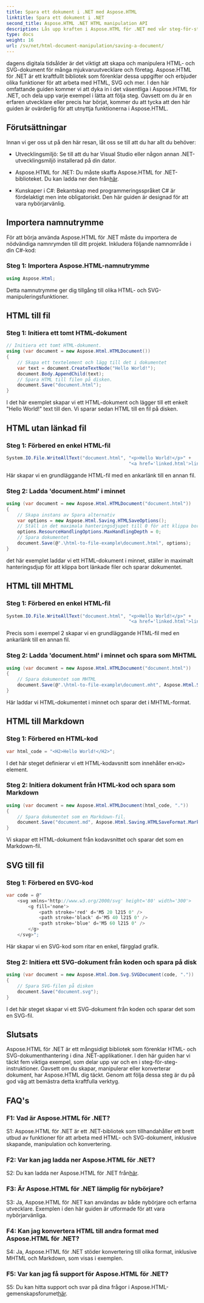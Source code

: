 ```yaml
---
title: Spara ett dokument i .NET med Aspose.HTML
linktitle: Spara ett dokument i .NET
second_title: Aspose.HTML .NET HTML manipulation API
description: Lås upp kraften i Aspose.HTML för .NET med vår steg-för-steg-guide. Lär dig att skapa, manipulera och konvertera HTML- och SVG-dokument
type: docs
weight: 16
url: /sv/net/html-document-manipulation/saving-a-document/
---
```


dagens digitala tidsålder är det viktigt att skapa och manipulera HTML- och SVG-dokument för många mjukvaruutvecklare och företag. Aspose.HTML för .NET är ett kraftfullt bibliotek som förenklar dessa uppgifter och erbjuder olika funktioner för att arbeta med HTML, SVG och mer. I den här omfattande guiden kommer vi att dyka in i det väsentliga i Aspose.HTML för .NET, och dela upp varje exempel i lätta att följa steg. Oavsett om du är en erfaren utvecklare eller precis har börjat, kommer du att tycka att den här guiden är ovärderlig för att utnyttja funktionerna i Aspose.HTML.

## Förutsättningar

Innan vi ger oss ut på den här resan, låt oss se till att du har allt du behöver:

- Utvecklingsmiljö: Se till att du har Visual Studio eller någon annan .NET-utvecklingsmiljö installerad på din dator.

-  Aspose.HTML for .NET: Du måste skaffa Aspose.HTML for .NET-biblioteket. Du kan ladda ner den från[här](https://releases.aspose.com/html/net/).

- Kunskaper i C#: Bekantskap med programmeringsspråket C# är fördelaktigt men inte obligatoriskt. Den här guiden är designad för att vara nybörjarvänlig.

## Importera namnutrymme

För att börja använda Aspose.HTML för .NET måste du importera de nödvändiga namnrymden till ditt projekt. Inkludera följande namnområde i din C#-kod:

### Steg 1: Importera Aspose.HTML-namnutrymme
```csharp
using Aspose.Html;
```

Detta namnutrymme ger dig tillgång till olika HTML- och SVG-manipuleringsfunktioner.

## HTML till fil

### Steg 1: Initiera ett tomt HTML-dokument
```csharp
// Initiera ett tomt HTML-dokument.
using (var document = new Aspose.Html.HTMLDocument())
{
    // Skapa ett textelement och lägg till det i dokumentet
    var text = document.CreateTextNode("Hello World!");
    document.Body.AppendChild(text);
    // Spara HTML till filen på disken.
    document.Save("document.html");
}
```

I det här exemplet skapar vi ett HTML-dokument och lägger till ett enkelt "Hello World!" text till den. Vi sparar sedan HTML till en fil på disken.

## HTML utan länkad fil

### Steg 1: Förbered en enkel HTML-fil
```csharp
System.IO.File.WriteAllText("document.html", "<p>Hello World!</p>" +
                                             "<a href='linked.html'>linked file</a>");
```

Här skapar vi en grundläggande HTML-fil med en ankarlänk till en annan fil.

### Steg 2: Ladda 'document.html' i minnet
```csharp
using (var document = new Aspose.Html.HTMLDocument("document.html"))
{
    // Skapa instans av Spara alternativ
    var options = new Aspose.Html.Saving.HTMLSaveOptions();
    // Ställ in det maximala hanteringsdjupet till 0 för att klippa bort länkade HTML-filer.
    options.ResourceHandlingOptions.MaxHandlingDepth = 0;
    // Spara dokumentet
    document.Save(@".\html-to-file-example\document.html", options);
}
```

det här exemplet laddar vi ett HTML-dokument i minnet, ställer in maximalt hanteringsdjup för att klippa bort länkade filer och sparar dokumentet. 

## HTML till MHTML

### Steg 1: Förbered en enkel HTML-fil
```csharp
System.IO.File.WriteAllText("document.html", "<p>Hello World!</p>" +
                                             "<a href='linked.html'>linked file</a>");
```

Precis som i exempel 2 skapar vi en grundläggande HTML-fil med en ankarlänk till en annan fil.

### Steg 2: Ladda 'document.html' i minnet och spara som MHTML
```csharp
using (var document = new Aspose.Html.HTMLDocument("document.html"))
{
    // Spara dokumentet som MHTML
    document.Save(@".\html-to-file-example\document.mht", Aspose.Html.Saving.HTMLSaveFormat.MHTML);
}
```

Här laddar vi HTML-dokumentet i minnet och sparar det i MHTML-format.

## HTML till Markdown

### Steg 1: Förbered en HTML-kod
```csharp
var html_code = "<H2>Hello World!</H2>";
```

 I det här steget definierar vi ett HTML-kodavsnitt som innehåller en`<H2>` element.

### Steg 2: Initiera dokument från HTML-kod och spara som Markdown
```csharp
using (var document = new Aspose.Html.HTMLDocument(html_code, "."))
{
    // Spara dokumentet som en Markdown-fil.
    document.Save("document.md", Aspose.Html.Saving.HTMLSaveFormat.Markdown);
}
```

Vi skapar ett HTML-dokument från kodavsnittet och sparar det som en Markdown-fil.

## SVG till fil

### Steg 1: Förbered en SVG-kod
```csharp
var code = @"
    <svg xmlns='http://www.w3.org/2000/svg' height='80' width='300'>
        <g fill='none'>
            <path stroke='red' d='M5 20 l215 0' />
            <path stroke='black' d='M5 40 l215 0' />
            <path stroke='blue' d='M5 60 l215 0' />
        </g>
    </svg>";
```

Här skapar vi en SVG-kod som ritar en enkel, färgglad grafik.

### Steg 2: Initiera ett SVG-dokument från koden och spara på disk
```csharp
using (var document = new Aspose.Html.Dom.Svg.SVGDocument(code, "."))
{
    // Spara SVG-filen på disken
    document.Save("document.svg");
}
```

I det här steget skapar vi ett SVG-dokument från koden och sparar det som en SVG-fil.

## Slutsats

Aspose.HTML för .NET är ett mångsidigt bibliotek som förenklar HTML- och SVG-dokumenthantering i dina .NET-applikationer. I den här guiden har vi täckt fem viktiga exempel, som delar upp var och en i steg-för-steg-instruktioner. Oavsett om du skapar, manipulerar eller konverterar dokument, har Aspose.HTML dig täckt. Genom att följa dessa steg är du på god väg att bemästra detta kraftfulla verktyg.

## FAQ's

### F1: Vad är Aspose.HTML för .NET?

S1: Aspose.HTML för .NET är ett .NET-bibliotek som tillhandahåller ett brett utbud av funktioner för att arbeta med HTML- och SVG-dokument, inklusive skapande, manipulation och konvertering.

### F2: Var kan jag ladda ner Aspose.HTML för .NET?

 S2: Du kan ladda ner Aspose.HTML för .NET från[här](https://releases.aspose.com/html/net/).

### F3: Är Aspose.HTML för .NET lämplig för nybörjare?

S3: Ja, Aspose.HTML för .NET kan användas av både nybörjare och erfarna utvecklare. Exemplen i den här guiden är utformade för att vara nybörjarvänliga.

### F4: Kan jag konvertera HTML till andra format med Aspose.HTML för .NET?

S4: Ja, Aspose.HTML för .NET stöder konvertering till olika format, inklusive MHTML och Markdown, som visas i exemplen.

### F5: Var kan jag få support för Aspose.HTML för .NET?

 S5: Du kan hitta support och svar på dina frågor i Aspose.HTML-gemenskapsforumet[här](https://forum.aspose.com/).